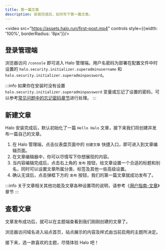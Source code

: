 ```yaml
---
title: 第一篇文章
description: 安装完成后，如何写下第一篇文章。
---
```


<!-- markdownlint-disable MD034 -->
<video src="https://assets.halo.run/first-post.mp4" controls style={{width: '100%', borderRadius: '8px'}}/>

## 登录管理端

浏览器访问 `/console` 即可进入 Halo 管理端。用户名密码为部署在配置文件中时设置的 `halo.security.initializer.superadminusername` 和 `halo.security.initializer.superadminpassword`。

:::info
如果你在安装时没有设置 `halo.security.initializer.superadminpassword` 变量或忘记了设置的密码，可以参考[常见问题中的忘记密码章节](../user-guide/faq.md#忘记密码怎么办)进行处理。
:::

## 新建文章

Halo 安装完成后，默认初始化了一篇 `Hello Halo` 文章，接下来我们将创建并发布一篇自己的文章。

1. 在 Halo 管理端，点击仪表盘页面中的 `创建文章` 快捷入口，即可进入到文章编辑页面。
2. 在文章编辑器中，你可以尽情写下你想展现的内容。
3. 当内容编辑完成后，点击右上角的 `发布` 按钮，给文章设置一个合适的标题和别名，同时可以设置文章所属分类、标签及其他一些高级设置。
4. 确认无误后，点击弹框下方的 `发布` 按钮，我们的第一篇文章就成功发布了。

:::info
关于文章相关其他功能及文章各种设置项的说明，请参考《[用户指南-文章](../user-guide/posts.md)》章节
:::

## 查看文章

文章发布成功后，就可以在主题端查看到我们刚刚创建的文章了。

浏览器访问域名进入站点首页，站点展示的内容及样式由当前启用的主题所决定。

接下来，选一款喜欢的主题，尽情体验 Halo 吧！
